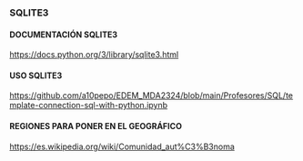 ### SQLITE3
#### DOCUMENTACIÓN SQLITE3
https://docs.python.org/3/library/sqlite3.html
#### USO SQLITE3
https://github.com/a10pepo/EDEM_MDA2324/blob/main/Profesores/SQL/template-connection-sql-with-python.ipynb
#### REGIONES PARA PONER EN EL GEOGRÁFICO
https://es.wikipedia.org/wiki/Comunidad_aut%C3%B3noma